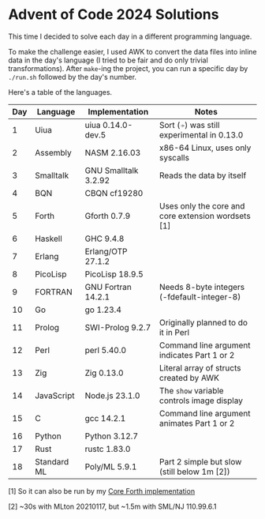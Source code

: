 # Advent of Code 2024 Solutions

This time I decided to solve each day in a different programming language.

To make the challenge easier, I used AWK to convert the data files into
inline data in the day's language (I tried to be fair and do only trivial transformations).
After `make`-ing the project, you can run a specific day by `./run.sh` followed by the day's number.

Here's a table of the languages.

| Day | Language    | Implementation       | Notes                                              |
|-----|-------------|----------------------|----------------------------------------------------|
| 1   | Uiua        | uiua 0.14.0-dev.5    | Sort (⍆) was still experimental in 0.13.0          |
| 2   | Assembly    | NASM 2.16.03         | x86-64 Linux, uses only syscalls                   |
| 3   | Smalltalk   | GNU Smalltalk 3.2.92 | Reads the data by itself                           |
| 4   | BQN         | CBQN cf19280         |                                                    |
| 5   | Forth       | Gforth 0.7.9         | Uses only the core and core extension wordsets [1] |
| 6   | Haskell     | GHC 9.4.8            |                                                    |
| 7   | Erlang      | Erlang/OTP 27.1.2    |                                                    |
| 8   | PicoLisp    | PicoLisp 18.9.5      |                                                    |
| 9   | FORTRAN     | GNU Fortran 14.2.1   | Needs 8-byte integers (-fdefault-integer-8)        |
| 10  | Go          | go 1.23.4            |                                                    |
| 11  | Prolog      | SWI-Prolog 9.2.7     | Originally planned to do it in Perl                |
| 12  | Perl        | perl 5.40.0          | Command line argument indicates Part 1 or 2        |
| 13  | Zig         | Zig 0.13.0           | Literal array of structs created by AWK            |
| 14  | JavaScript  | Node.js 23.1.0       | The `show` variable controls image display         |
| 15  | C           | gcc 14.2.1           | Command line argument animates Part 1 or 2         |
| 16  | Python      | Python 3.12.7        |                                                    |
| 17  | Rust        | rustc 1.83.0         |                                                    |
| 18  | Standard ML | Poly/ML 5.9.1        | Part 2 simple but slow (still below 1m [2])        |

[1] So it can also be run by my [Core Forth implementation](https://github.com/salvipeter/core-forth/)

[2] ~30s with MLton 20210117, but ~1.5m with SML/NJ 110.99.6.1
